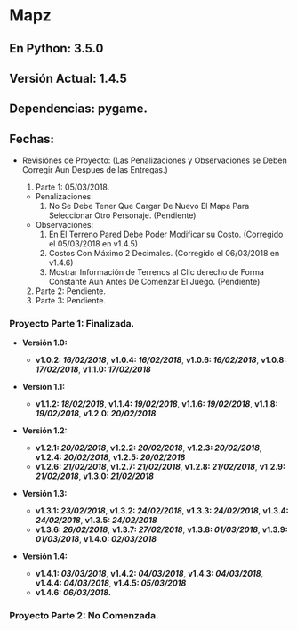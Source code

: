 # Mapz

## En Python: 3.5.0
## Versión Actual: 1.4.5
## Dependencias: pygame.

## Fechas:

 * Revisiónes de Proyecto: (Las Penalizaciones y Observaciones se Deben Corregir Aun Despues de las Entregas.)
 
   1. Parte 1: 05/03/2018.
	 * Penalizaciones:
	   1. No Se Debe Tener Que Cargar De Nuevo El Mapa Para Seleccionar Otro Personaje.	(Pendiente)
	 * Observaciones:
	   1. En El Terreno Pared Debe Poder Modificar su Costo. (Corregido el 05/03/2018 en v1.4.5)
	   2. Costos Con Máximo 2 Decimales. (Corregido el 06/03/2018 en v1.4.6)
	   3. Mostrar Información de Terrenos al Clic derecho de Forma Constante Aun Antes De Comenzar El Juego. (Pendiente)
   2. Parte 2: Pendiente.
   3. Parte 3: Pendiente.

### Proyecto Parte 1: Finalizada.
 * __Versión 1.0:__
   * __v1.0.2: _16/02/2018___, __v1.0.4: _16/02/2018___, __v1.0.6: _16/02/2018___, __v1.0.8: _17/02/2018___, __v1.1.0: _17/02/2018___

 * __Versión 1.1:__
   * __v1.1.2: _18/02/2018___, __v1.1.4: _19/02/2018___, __v1.1.6: _19/02/2018___, __v1.1.8: _19/02/2018___, __v1.2.0: _20/02/2018___
   
 * __Versión 1.2:__
   * __v1.2.1: _20/02/2018___, __v1.2.2: _20/02/2018___, __v1.2.3: _20/02/2018___, __v1.2.4: _20/02/2018___, __v1.2.5: _20/02/2018___
   * __v1.2.6: _21/02/2018___, __v1.2.7: _21/02/2018___, __v1.2.8: _21/02/2018___, __v1.2.9: _21/02/2018___, __v1.3.0: _21/02/2018___
   
 * __Versión 1.3:__
   * __v1.3.1: _23/02/2018___, __v1.3.2: _24/02/2018___, __v1.3.3: _24/02/2018___, __v1.3.4: _24/02/2018___, __v1.3.5: _24/02/2018___
   * __v1.3.6: _26/02/2018___, __v1.3.7: _27/02/2018___, __v1.3.8: _01/03/2018___, __v1.3.9: _01/03/2018___, __v1.4.0: _02/03/2018___
   
 * __Versión 1.4:__
   * __v1.4.1: _03/03/2018___, __v1.4.2: _04/03/2018___, __v1.4.3: _04/03/2018___, __v1.4.4: _04/03/2018___, __v1.4.5: _05/03/2018___
   * __v1.4.6: _06/03/2018_.__

### Proyecto Parte 2: No Comenzada.
